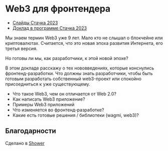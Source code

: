 # Web3 для фронтендера

- [Слайды Стачка 2023](https://alexey-avdeev.com/web3-for-front-end-developers-stachka-2023/)
- [Доклад в программе Стачка 2023](https://nastachku.ru/web3-dlya-frontendera)

Мы знаем термин Web3 уже 9 лет. Мало кто не слышал о блокчейне или криптовалютах. Считается, что это новая эпоха развития Интернета, его третья версия.

Но готовы ли мы, как разработчики, к этой новой эпохе?

В этом докладе расскажу о тех нововведениях, которые конснулись фронтенд-разработки. Что должны знать разработчики, чтобы быть готовым разработать собственный web3-проект или спокойно присоедниться к уже существующему.

- Что такое Web3, чем он отличается от Web 2.0?
- Как написать Web3 приложение?
- Примеры Web3 приложений
- Что изменяется во фронтенд-разработке?
- Какие есть готовые решения / библиотеки (wagmi, web3)?

## Благодарности

Сделано в [Shower](https://github.com/shower/shower)
